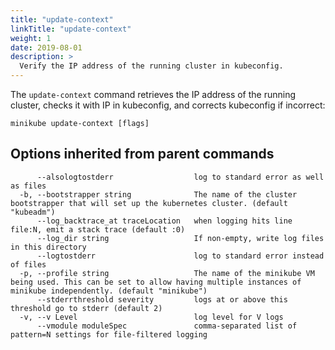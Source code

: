 ```yaml
---
title: "update-context"
linkTitle: "update-context"
weight: 1
date: 2019-08-01
description: >
  Verify the IP address of the running cluster in kubeconfig.
---
```


The `update-context` command retrieves the IP address of the running cluster, checks it with IP in kubeconfig, and corrects kubeconfig if incorrect:

```
minikube update-context [flags]
```

## Options inherited from parent commands

```
      --alsologtostderr                  log to standard error as well as files
  -b, --bootstrapper string              The name of the cluster bootstrapper that will set up the kubernetes cluster. (default "kubeadm")
      --log_backtrace_at traceLocation   when logging hits line file:N, emit a stack trace (default :0)
      --log_dir string                   If non-empty, write log files in this directory
      --logtostderr                      log to standard error instead of files
  -p, --profile string                   The name of the minikube VM being used. This can be set to allow having multiple instances of minikube independently. (default "minikube")
      --stderrthreshold severity         logs at or above this threshold go to stderr (default 2)
  -v, --v Level                          log level for V logs
      --vmodule moduleSpec               comma-separated list of pattern=N settings for file-filtered logging
```
